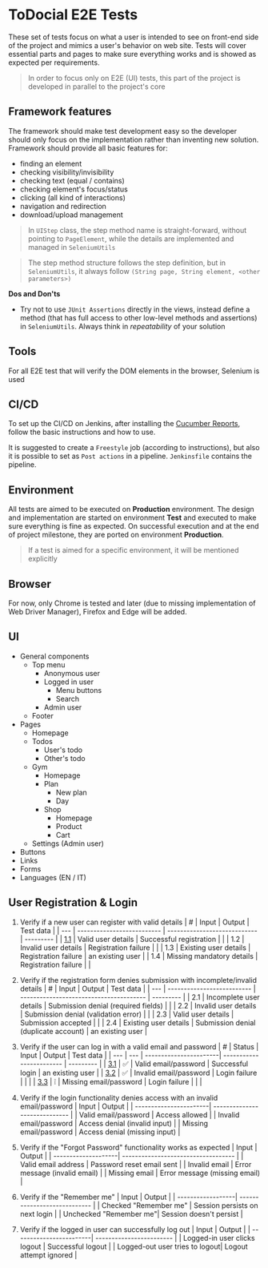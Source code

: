 # ToDocial E2E Tests
These set of tests focus on what a user is intended to see on front-end side of the project and mimics a user's behavior on web site. Tests will cover essential parts and pages to make sure everything works and is showed as expected per requirements.

> In order to focus only on E2E (UI) tests, this part of the project is developed in parallel to the project's core

## Framework features
The framework should make test development easy so the developer should only focus on the implementation rather than inventing new solution. Framework should provide all basic features for:
- finding an element
- checking visibility/invisibility
- checking text (equal / contains)
- checking element's focus/status
- clicking (all kind of interactions)
- navigation and redirection
- download/upload management

> In `UIStep` class, the step method name is straight-forward, without pointing to `PageElement`, while the details are implemented and managed in `SeleniumUtils`

> The step method structure follows the step definition, but in `SeleniumUtils`, it always follow `(String page, String element, <other parameters>)`

**Dos and Don'ts**
- Try not to use `JUnit Assertions` directly in the views, instead define a method (that has full access to other low-level methods and assertions) in `SeleniumUtils`. Always think in *repeatability* of your solution


## Tools
For all E2E test that will verify the DOM elements in the browser, Selenium is used

## CI/CD
To set up the CI/CD on Jenkins, after installing the [Cucumber Reports](https://plugins.jenkins.io/cucumber-reports/), follow the basic instructions and how to use.  

It is suggested to create a `Freestyle` job (according to instructions), but also it is possible to set as `Post actions` in a pipeline. `Jenkinsfile` contains the pipeline.

## Environment
All tests are aimed to be executed on **Production** environment. The design and implementation are started on environment **Test** and executed to make sure everything is fine as expected. On successful execution and at the end of project milestone, they are ported on environment **Production**.

> If a test is aimed for a specific environment, it will be mentioned explicitly

## Browser
For now, only Chrome is tested and later (due to missing implementation of Web Driver Manager), Firefox and Edge will be added.

## UI
- General components
    - Top menu
        - Anonymous user
        - Logged in user
            - Menu buttons
            - Search
        - Admin user
    - Footer
- Pages
    - Homepage
    - Todos
        - User's todo
        - Other's todo
    - Gym
        - Homepage
        - Plan
            - New plan
            - Day
        - Shop
            - Homepage
            - Product
            - Cart
    - Settings (Admin user)
- Buttons
- Links
- Forms
- Languages (EN / IT)


## User Registration & Login
1. Verify if a new user can register with valid details
    | #  | Input                      | Output                       | Test data |
    | --- | -------------------------- | ---------------------------- | --------- |
    | [1.1](doc/1.1.md) | Valid user details         | Successful registration      |           |
    | 1.2 | Invalid user details       | Registration failure         |           | 
    | 1.3 | Existing user details      | Registration failure         | an existing user |
    | 1.4 | Missing mandatory details  | Registration failure         |           |

2. Verify if the registration form denies submission with incomplete/invalid details
    | #  |  Input                     | Output                                  | Test data |
    | --- |  -------------------------- | --------------------------------------- | --------- |
    | 2.1 | Incomplete user details    | Submission denial (required fields)     |           |
    | 2.2 | Invalid user details       | Submission denial (validation error)    |           | 
    | 2.3 | Valid user details         | Submission accepted                    | |
    | 2.4 | Existing user details      | Submission denial (duplicate account)  | an existing user  |

3. Verify if the user can log in with a valid email and password
    | #  | Status | Input                  | Output                   | Test data |
    | --- | --- | -----------------------| ------------------------ | --------- |
    | [3.1](doc/3.1.md) | ✅ | Valid email/password   | Successful login         | an existing user |
    | [3.2](doc/3.2.md) | ✅ | Invalid email/password | Login failure            |           |  |
    | [3.3](doc/3.3.md) | ❕  | Missing email/password | Login failure            | | |

4. Verify if the login functionality denies access with an invalid email/password
    | Input                  | Output                        |
    | -----------------------| ----------------------------- |
    | Valid email/password   | Access allowed                |
    | Invalid email/password | Access denial (invalid input) |
    | Missing email/password | Access denial (missing input) |

5. Verify if the "Forgot Password" functionality works as expected
    | Input               | Output                              |
    | --------------------| ----------------------------------- |
    | Valid email address | Password reset email sent           |
    | Invalid email       | Error message (invalid email)       |
    | Missing email       | Error message (missing email)       |

6. Verify if the "Remember me" 
    | Input             | Output                       |
    | ------------------| ---------------------------- |
    | Checked "Remember me"  | Session persists on next login |
    | Unchecked "Remember me"| Session doesn't persist        |

7. Verify if the logged in user can successfully log out
    | Input                   | Output                   |
    | ------------------------| ------------------------ |
    | Logged-in user clicks logout | Successful logout   |
    | Logged-out user tries to logout| Logout attempt ignored |

